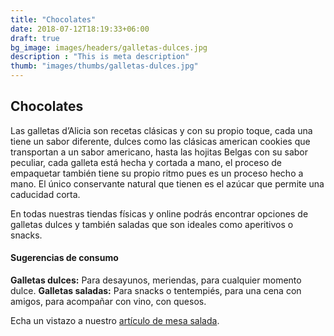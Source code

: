 ```yaml
---
title: "Chocolates"
date: 2018-07-12T18:19:33+06:00
draft: true
bg_image: images/headers/galletas-dulces.jpg
description : "This is meta description"
thumb: "images/thumbs/galletas-dulces.jpg"
---
```


## Chocolates

Las galletas d’Alicia son recetas clásicas y con su propio toque, cada una tiene un sabor diferente, dulces como las clásicas american cookies que transportan a un sabor americano, hasta las hojitas Belgas con su sabor peculiar, cada galleta está hecha y cortada a mano, el proceso de empaquetar también tiene su propio ritmo pues es un proceso hecho a mano. El único conservante natural que tienen es el azúcar que permite una caducidad corta.

En todas nuestras tiendas físicas y online podrás encontrar opciones de galletas dulces y también saladas que son ideales como aperitivos o snacks.

#### Sugerencias de consumo
**Galletas dulces:** Para desayunos, meriendas, para cualquier momento dulce.
**Galletas saladas:** Para snacks o tentempiés, para una cena con amigos, para acompañar con vino, con quesos.

Echa un vistazo a nuestro [artículo de mesa salada](/blog/mesa_salada).
